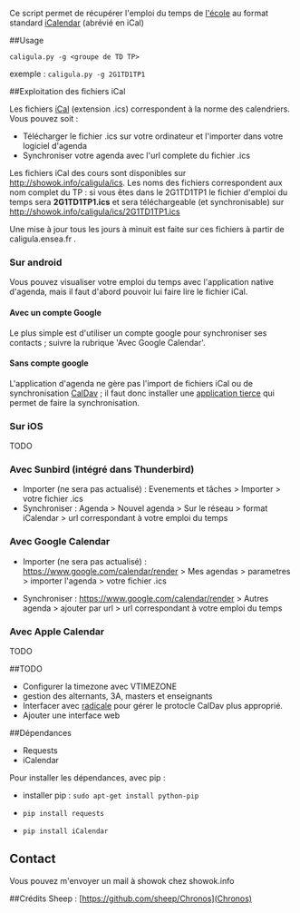 Ce script permet de récupérer l'emploi du temps de [l'école](http://caligula.ensea.fr) au format standard [iCalendar](http://fr.wikipedia.org/wiki/ICalendar) (abrévié en iCal)

##Usage


`caligula.py -g <groupe de TD TP> `

exemple : `caligula.py -g 2G1TD1TP1`

##Exploitation des fichiers iCal

Les fichiers [iCal](http://en.wikipedia.org/wiki/ICalendar) (extension .ics) correspondent à la norme des calendriers. Vous pouvez soit :
* Télécharger le fichier .ics sur votre ordinateur et l'importer dans votre logiciel d'agenda
* Synchroniser votre agenda avec l'url complete du fichier .ics

Les fichiers iCal des cours sont disponibles sur http://showok.info/caligula/ics. Les noms des fichiers correspondent aux nom complet du TP : si vous êtes dans le 2G1TD1TP1 le fichier d'emploi du temps sera **2G1TD1TP1.ics** et sera téléchargeable (et synchronisable) sur http://showok.info/caligula/ics/2G1TD1TP1.ics

Une mise à jour tous les jours à minuit est faite sur ces fichiers à partir de caligula.ensea.fr .

### Sur android

Vous pouvez visualiser votre emploi du temps avec l'application native d'agenda, mais il faut d'abord pouvoir lui faire lire le fichier iCal.

#### Avec un compte Google

Le plus simple est d'utiliser un compte google pour synchroniser ses contacts ; suivre la rubrique 'Avec Google Calendar'.

#### Sans compte google

L'application d'agenda ne gère pas l'import de fichiers iCal ou de synchronisation [CalDav](http://fr.wikipedia.org/wiki/CalDAV) ; il faut donc installer une [application tierce](https://play.google.com/store/apps/details?id=org.kc.and.ical&hl=fr) qui permet de faire la synchronisation.

### Sur iOS

TODO

### Avec Sunbird (intégré dans Thunderbird)

* Importer (ne sera pas actualisé) : Evenements et tâches > Importer > votre fichier .ics 
* Synchroniser : Agenda > Nouvel agenda > Sur le réseau > format iCalendar > url correspondant à votre emploi du temps

### Avec Google Calendar

* Importer (ne sera pas actualisé) :  https://www.google.com/calendar/render > Mes agendas > parametres > importer l'agenda > votre fichier .ics 

* Synchroniser : https://www.google.com/calendar/render > Autres agenda > ajouter par url > url correspondant à votre emploi du temps

### Avec Apple Calendar

TODO

##TODO

* Configurer la timezone avec VTIMEZONE 
* gestion des alternants, 3A, masters et enseignants
* Interfacer avec [radicale](http://radicale.org/) pour gérer le protocle CalDav plus approprié.
* Ajouter une interface web



##Dépendances

* Requests 
* iCalendar

Pour installer les dépendances, avec pip :

* installer pip : `sudo apt-get install python-pip`

* `pip install requests`

* `pip install iCalendar`

## Contact 

Vous pouvez m'envoyer un mail à showok chez showok.info

##Crédits
Sheep : [https://github.com/sheep/Chronos](Chronos)
